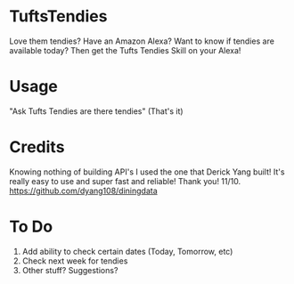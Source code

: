 # TuftsTendies
Love them tendies? Have an Amazon Alexa? Want to know if tendies are available today? Then get the Tufts Tendies Skill on your Alexa!

# Usage
"Ask Tufts Tendies are there tendies"
(That's it)

# Credits
Knowing nothing of building API's I used the one that Derick Yang built! It's really easy to use and super fast and reliable! Thank you! 11/10. https://github.com/dyang108/diningdata

# To Do
1. Add ability to check certain dates (Today, Tomorrow, etc)
2. Check next week for tendies
3. Other stuff? Suggestions?
